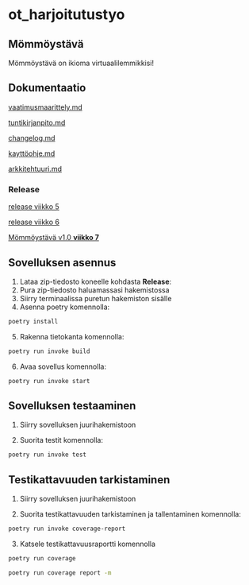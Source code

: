 # ot_harjoitutustyo

## Mömmöystävä

Mömmöystävä on ikioma virtuaalilemmikkisi!

## Dokumentaatio

[vaatimusmaarittely.md](https://github.com/ellaverak/ot_harjoitustyo/blob/main/dokumentaatio/vaatimusmaarittely.md)

[tuntikirjanpito.md](https://github.com/ellaverak/ot_harjoitustyo/blob/main/dokumentaatio/tuntikirjanpito.md)

[changelog.md](https://github.com/ellaverak/ot_harjoitustyo/blob/main/dokumentaatio/changelog.md)

[kayttöohje.md](https://github.com/ellaverak/ot_harjoitustyo/blob/main/dokumentaatio/kaytt%C3%B6ohje.md)

[arkkitehtuuri.md](https://github.com/ellaverak/ot_harjoitustyo/blob/main/dokumentaatio/arkkitehtuuri.md)

### Release

[release viikko 5](https://github.com/ellaverak/ot_harjoitustyo/releases/tag/viikko5)

[release viikko 6](https://github.com/ellaverak/ot_harjoitustyo/releases/tag/viiko6)

[Mömmöystävä v1.0 **viikko 7**](https://github.com/ellaverak/ot_harjoitustyo/releases/tag/viikko7)

## Sovelluksen asennus

1. Lataa zip-tiedosto koneelle kohdasta **Release**:
2. Pura zip-tiedosto haluamassasi hakemistossa
3. Siirry terminaalissa puretun hakemiston sisälle
4. Asenna poetry komennolla:
```bash
poetry install
```
5. Rakenna tietokanta komennolla:
```bash
poetry run invoke build
```
6. Avaa sovellus komennolla:
```bash
poetry run invoke start
```

## Sovelluksen testaaminen

1. Siirry sovelluksen juurihakemistoon
 
2. Suorita testit komennolla:
```bash
poetry run invoke test
```

## Testikattavuuden tarkistaminen
1. Siirry sovelluksen juurihakemistoon
 
2. Suorita testikattavuuden tarkistaminen ja tallentaminen komennolla:
```bash
poetry run invoke coverage-report
```
3. Katsele testikattavuusraportti komennolla
```bash
poetry run coverage
```
```bash
poetry run coverage report -m
```
